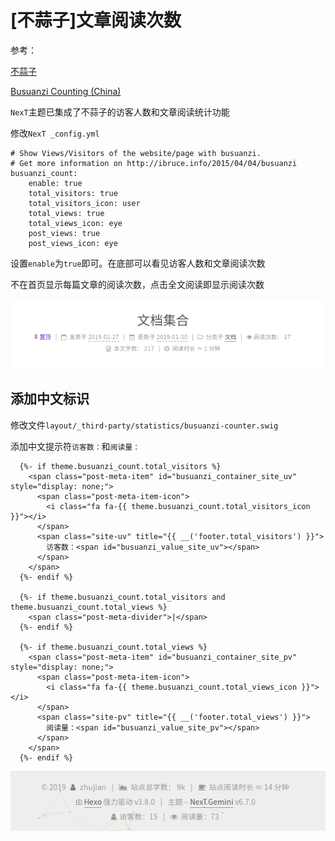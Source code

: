 
# [不蒜子]文章阅读次数

参考：

[不蒜子](http://ibruce.info/2015/04/04/busuanzi/)

[Busuanzi Counting (China)](https://theme-next.org/docs/third-party-services/statistics-and-analytics)

`NexT`主题已集成了不蒜子的访客人数和文章阅读统计功能

修改`NexT _config.yml`

    # Show Views/Visitors of the website/page with busuanzi.
    # Get more information on http://ibruce.info/2015/04/04/busuanzi
    busuanzi_count:
        enable: true
        total_visitors: true
        total_visitors_icon: user
        total_views: true
        total_views_icon: eye
        post_views: true
        post_views_icon: eye

设置`enable`为`true`即可。在底部可以看见访客人数和文章阅读次数

不在首页显示每篇文章的阅读次数，点击全文阅读即显示阅读次数

![](./imgs/busuanzi-post.png)

## 添加中文标识

修改文件`layout/_third-party/statistics/busuanzi-counter.swig`

添加中文提示符`访客数：`和`阅读量：`

```
  {%- if theme.busuanzi_count.total_visitors %}
    <span class="post-meta-item" id="busuanzi_container_site_uv" style="display: none;">
      <span class="post-meta-item-icon">
        <i class="fa fa-{{ theme.busuanzi_count.total_visitors_icon }}"></i>
      </span>
      <span class="site-uv" title="{{ __('footer.total_visitors') }}">
        访客数：<span id="busuanzi_value_site_uv"></span>
      </span>
    </span>
  {%- endif %}

  {%- if theme.busuanzi_count.total_visitors and theme.busuanzi_count.total_views %}
    <span class="post-meta-divider">|</span>
  {%- endif %}

  {%- if theme.busuanzi_count.total_views %}
    <span class="post-meta-item" id="busuanzi_container_site_pv" style="display: none;">
      <span class="post-meta-item-icon">
        <i class="fa fa-{{ theme.busuanzi_count.total_views_icon }}"></i>
      </span>
      <span class="site-pv" title="{{ __('footer.total_views') }}">
        阅读量：<span id="busuanzi_value_site_pv"></span>
      </span>
    </span>
  {%- endif %}
```

![](./imgs/busuanzi-total.png)
